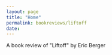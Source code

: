 ```yaml
---
layout: page
title: "Home"
permalink: bookreviews/liftoff
date:
---
```


A book review of "Liftoff" by Eric Berger
